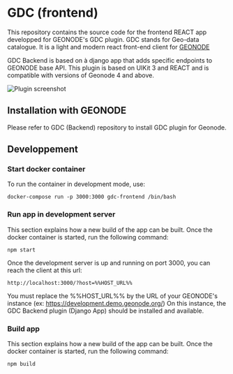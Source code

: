 # GDC (frontend)

This repository contains the source code for the frontend REACT app developped for GEONODE's GDC plugin.
GDC stands for Geo-data catalogue. It is a light and modern react front-end client for [GEONODE](https://github.com/GeoNode/geonode)

GDC Backend is based on à django app that adds specific endpoints to GEONODE base API.
This plugin is based on UIKit 3 and REACT and is compatible with versions of Geonode 4 and above.

![Plugin screenshot](https://github.com/Inogeo/gdc-frontend/master/README_SCREENSHOT.png?raw=true)

## Installation with GEONODE

Please refer to GDC (Backend) repository to install GDC plugin for Geonode.

## Developpement
### Start docker container
To run the container in development mode, use:
```
docker-compose run -p 3000:3000 gdc-frontend /bin/bash
```
### Run app in development server

This section explains how a new build of the app can be built.
Once the docker container is started, run the following command:
```
npm start
```
Once the development server is up and running on port 3000, you can reach the client at this url:
```
http://localhost:3000/?host=%%HOST_URL%%
```
You must replace the %%HOST_URL%% by the URL of your GEONODE's instance (ex: https://development.demo.geonode.org/)
On this instance, the GDC Backend plugin (Django App) should be installed and available.
### Build app
This section explains how a new build of the app can be built.
Once the docker container is started, run the following command:
```
npm build
```
